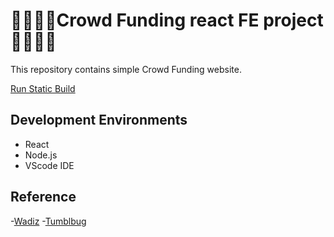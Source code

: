 # 👨‍👩‍👧‍👦Crowd Funding react FE project👨‍👨‍👦‍👦

This repository contains simple Crowd Funding website.

[Run Static Build](https://jjggu97.github.io/)

## Development Environments

- React
- Node.js
- VScode IDE

## Reference 

-[Wadiz](https://www.wadiz.kr/web/main)
-[Tumblbug](https://tumblbug.com/discover?projectSort=popular&ongoing=onGoing)
